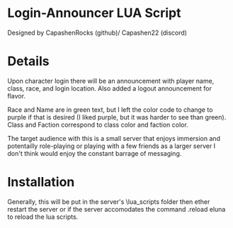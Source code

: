 # Login-Announcer LUA Script
Designed by CapashenRocks (github)/ Capashen22 (discord)

# Details
Upon character login there will be an announcement with player name, class, race, and login location. Also added a logout announcement for flavor.

Race and Name are in green text, but I left the color code to change to purple if that is desired (I liked purple, but it was harder to see than green). Class and Faction correspond to class color and faction color. 

The target audience with this is a small server that enjoys immersion and potentailly role-playing or playing with a few friends as a larger server I don't think would enjoy the constant barrage of messaging. 

# Installation
Generally, this will be put in the server's \lua_scripts folder then ether restart the server or if the server accomodates the command .reload eluna to reload the lua scripts.
